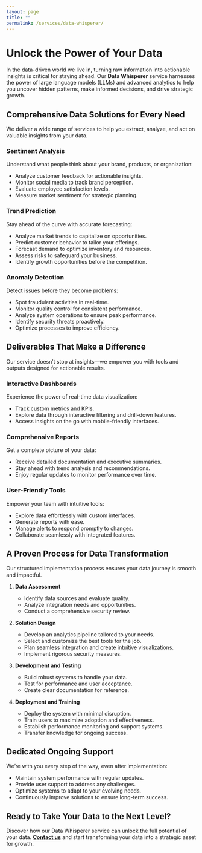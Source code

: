 ```yaml
---
layout: page
title: ""
permalink: /services/data-whisperer/
---
```


# Unlock the Power of Your Data

In the data-driven world we live in, turning raw information into actionable insights is critical for staying ahead. Our **Data Whisperer** service harnesses the power of large language models (LLMs) and advanced analytics to help you uncover hidden patterns, make informed decisions, and drive strategic growth.  

## Comprehensive Data Solutions for Every Need  

We deliver a wide range of services to help you extract, analyze, and act on valuable insights from your data.  

### Sentiment Analysis  
Understand what people think about your brand, products, or organization:  
- Analyze customer feedback for actionable insights.  
- Monitor social media to track brand perception.  
- Evaluate employee satisfaction levels.  
- Measure market sentiment for strategic planning.  

### Trend Prediction  
Stay ahead of the curve with accurate forecasting:  
- Analyze market trends to capitalize on opportunities.  
- Predict customer behavior to tailor your offerings.  
- Forecast demand to optimize inventory and resources.  
- Assess risks to safeguard your business.  
- Identify growth opportunities before the competition.  

### Anomaly Detection  
Detect issues before they become problems:  
- Spot fraudulent activities in real-time.  
- Monitor quality control for consistent performance.  
- Analyze system operations to ensure peak performance.  
- Identify security threats proactively.  
- Optimize processes to improve efficiency.  

## Deliverables That Make a Difference  

Our service doesn’t stop at insights—we empower you with tools and outputs designed for actionable results.  

### Interactive Dashboards  
Experience the power of real-time data visualization:  
- Track custom metrics and KPIs.  
- Explore data through interactive filtering and drill-down features.  
- Access insights on the go with mobile-friendly interfaces.  

### Comprehensive Reports  
Get a complete picture of your data:  
- Receive detailed documentation and executive summaries.  
- Stay ahead with trend analysis and recommendations.  
- Enjoy regular updates to monitor performance over time.  

### User-Friendly Tools  
Empower your team with intuitive tools:  
- Explore data effortlessly with custom interfaces.  
- Generate reports with ease.  
- Manage alerts to respond promptly to changes.  
- Collaborate seamlessly with integrated features.  

## A Proven Process for Data Transformation  

Our structured implementation process ensures your data journey is smooth and impactful.  

1. **Data Assessment**  
   - Identify data sources and evaluate quality.  
   - Analyze integration needs and opportunities.  
   - Conduct a comprehensive security review.  

2. **Solution Design**  
   - Develop an analytics pipeline tailored to your needs.  
   - Select and customize the best tools for the job.  
   - Plan seamless integration and create intuitive visualizations.  
   - Implement rigorous security measures.  

3. **Development and Testing**  
   - Build robust systems to handle your data.  
   - Test for performance and user acceptance.  
   - Create clear documentation for reference.  

4. **Deployment and Training**  
   - Deploy the system with minimal disruption.  
   - Train users to maximize adoption and effectiveness.  
   - Establish performance monitoring and support systems.  
   - Transfer knowledge for ongoing success.  

## Dedicated Ongoing Support  

We’re with you every step of the way, even after implementation:  
- Maintain system performance with regular updates.  
- Provide user support to address any challenges.  
- Optimize systems to adapt to your evolving needs.  
- Continuously improve solutions to ensure long-term success.  

## Ready to Take Your Data to the Next Level?  

Discover how our Data Whisperer service can unlock the full potential of your data. **[Contact us](/contact)** and start transforming your data into a strategic asset for growth.